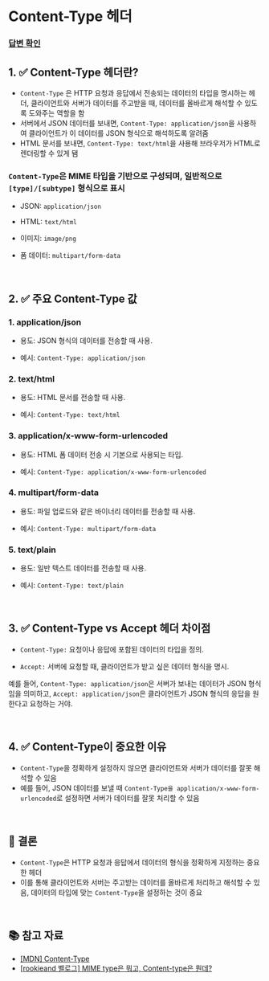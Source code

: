 # Content-Type 헤더

### [답변 확인](https://www.maeil-mail.kr/question/182)

## 1. ✅ Content-Type 헤더란?

- `Content-Type` 은 HTTP 요청과 응답에서 전송되는 데이터의 타입을 명시하는 헤더, 클라이언트와 서버가 데이터를 주고받을 때, 데이터를 올바르게 해석할 수 있도록 도와주는 역할을 함
- 서버에서 JSON 데이터를 보내면, `Content-Type: application/json`을 사용하여 클라이언트가 이 데이터를 JSON 형식으로 해석하도록 알려줌
- HTML 문서를 보내면, `Content-Type: text/html`을 사용해 브라우저가 HTML로 렌더링할 수 있게 됌

### `Content-Type`은 MIME 타입을 기반으로 구성되며, 일반적으로 `[type]/[subtype]` 형식으로 표시

- JSON: `application/json`
- HTML: `text/html`

- 이미지: `image/png`

- 폼 데이터: `multipart/form-data`

<br/>

## 2. ✅ 주요 Content-Type 값

### 1. application/json

- 용도: JSON 형식의 데이터를 전송할 때 사용.

- 예시: `Content-Type: application/json`

### 2. text/html

- 용도: HTML 문서를 전송할 때 사용.

- 예시: `Content-Type: text/html`

### 3. application/x-www-form-urlencoded

- 용도: HTML 폼 데이터 전송 시 기본으로 사용되는 타입.

- 예시: `Content-Type: application/x-www-form-urlencoded`

### 4. multipart/form-data

- 용도: 파일 업로드와 같은 바이너리 데이터를 전송할 때 사용.

- 예시: `Content-Type: multipart/form-data`

### 5. text/plain

- 용도: 일반 텍스트 데이터를 전송할 때 사용.

- 예시: `Content-Type: text/plain`

<br/>

## 3. ✅ Content-Type vs Accept 헤더 차이점

- `Content-Type:` 요청이나 응답에 포함된 데이터의 타입을 정의.

- `Accept:` 서버에 요청할 때, 클라이언트가 받고 싶은 데이터 형식을 명시.

예를 들어, `Content-Type: application/json`은 서버가 보내는 데이터가 JSON 형식임을 의미하고, `Accept: application/json`은 클라이언트가 JSON 형식의 응답을 원한다고 요청하는 거야.

<br/>

## 4. ✅ Content-Type이 중요한 이유

- `Content-Type`을 정확하게 설정하지 않으면 클라이언트와 서버가 데이터를 잘못 해석할 수 있음
- 예를 들어, JSON 데이터를 보낼 때 `Content-Type을 application/x-www-form-urlencoded`로 설정하면 서버가 데이터를 잘못 처리할 수 있음

<br/>

## 🔹 결론

- `Content-Type`은 HTTP 요청과 응답에서 데이터의 형식을 정확하게 지정하는 중요한 헤더
- 이를 통해 클라이언트와 서버는 주고받는 데이터를 올바르게 처리하고 해석할 수 있음, 데이터의 타입에 맞는 `Content-Type`을 설정하는 것이 중요

<br/>

## 📚 참고 자료

- [[MDN] Content-Type](https://developer.mozilla.org/ko/docs/Web/HTTP/Reference/Headers/Content-Type)
- [[rookieand 벨로그] MIME type은 뭐고, Content-type은 뭔데?](https://velog.io/@rookieand/MIME-type%EC%9D%80-%EB%AD%90%EA%B3%A0-Content-type%EC%9D%80-%EB%AD%94%EB%8D%B0)
